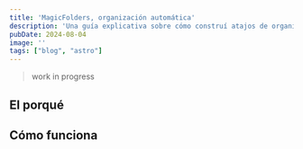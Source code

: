 ```yaml
---
title: 'MagicFolders, organización automática'
description: 'Una guía explicativa sobre cómo construí atajos de organización'
pubDate: 2024-08-04
image: ''
tags: ["blog", "astro"]
---
```


> work in progress

## El porqué

## Cómo funciona




